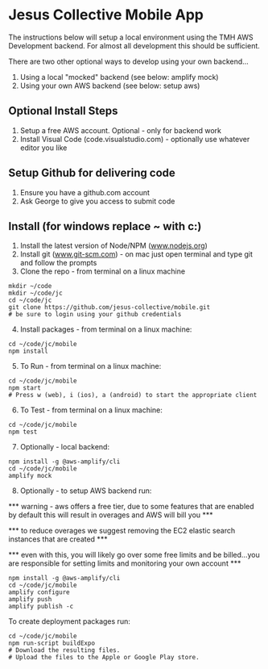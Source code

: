 # Jesus Collective Mobile App
The instructions below will setup a local environment using the TMH AWS Development backend. For almost all development this should be sufficient.

There are two other optional ways to develop using your own backend...

1) Using a local "mocked" backend (see below: amplify mock)
2) Using your own AWS backend (see below: setup aws)

Optional Install Steps
---
1. Setup a free AWS account. Optional - only for backend work
2. Install Visual Code (code.visualstudio.com) - optionally use whatever editor you like

Setup Github for delivering code
---
1. Ensure you have a github.com account
2. Ask George to give you access to submit code

Install (for windows replace ~ with c:\)
---
1. Install the latest version of Node/NPM (www.nodejs.org)
2. Install git (www.git-scm.com) - on mac just open terminal and type git and follow the prompts
3. Clone the repo - from terminal on a linux machine

```
mkdir ~/code
mkdir ~/code/jc
cd ~/code/jc
git clone https://github.com/jesus-collective/mobile.git
# be sure to login using your github credentials
```

4. Install packages - from terminal on a linux machine:
```
cd ~/code/jc/mobile
npm install
```
    
5. To Run - from terminal on a linux machine:
```
cd ~/code/jc/mobile
npm start
# Press w (web), i (ios), a (android) to start the appropriate client
```

6. To Test - from terminal on a linux machine:

```
cd ~/code/jc/mobile
npm test
```

7. Optionally - local backend:
```
npm install -g @aws-amplify/cli
cd ~/code/jc/mobile
amplify mock
```    

8. Optionally - to setup AWS backend run:

*** warning - aws offers a free tier, due to some features that are enabled by default this will result in overages and AWS will bill you ***

*** to reduce overages we suggest removing the EC2 elastic search instances that are created ***

*** even with this, you will likely go over some free limits and be billed...you are responsible for setting limits and monitoring your own account ***

```
npm install -g @aws-amplify/cli
cd ~/code/jc/mobile
amplify configure
amplify push
amplify publish -c
```    

To create deployment packages run:
```
cd ~/code/jc/mobile
npm run-script buildExpo
# Download the resulting files.
# Upload the files to the Apple or Google Play store.
```
